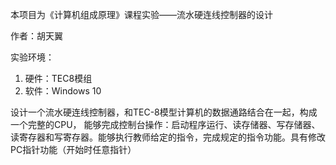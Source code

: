 本项目为《计算机组成原理》课程实验——流水硬连线控制器的设计

作者：胡天翼

实验环境：

1.	硬件：TEC8模组
2.	软件：Windows 10

设计一个流水硬连线控制器，和TEC-8模型计算机的数据通路结合在一起，构成一个完整的CPU， 能够完成控制台操作：启动程序运行、读存储器、写存储器、读寄存器和写寄存器。能够执行教师给定的指令，完成规定的指令功能。具有修改PC指针功能（开始时任意指针）